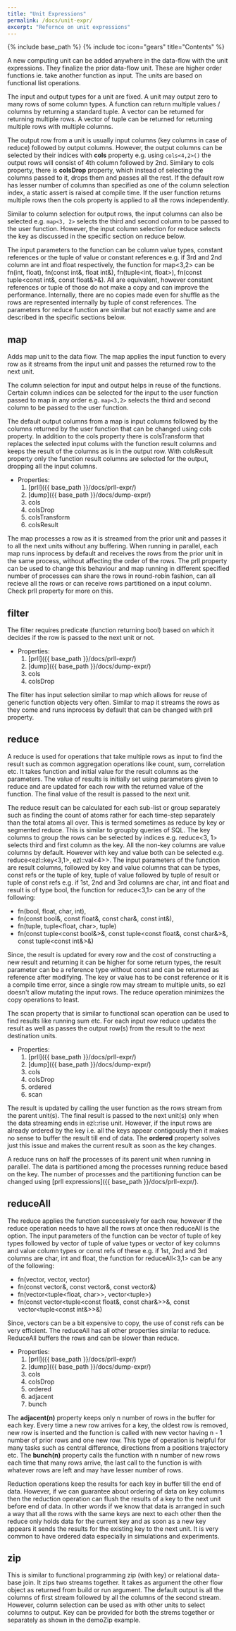 ```yaml
---
title: "Unit Expressions"
permalink: /docs/unit-expr/
excerpt: "Refernce on unit expressions"
---
```

{% include base_path %}
{% include toc icon="gears" title="Contents" %}

A new computing unit can be added anywhere in the data-flow with the unit
expressions. They finalize the prior data-flow unit. These are higher order
functions ie. take another function as input. The units are based on functional
list operations. 

The input and output types for a unit are fixed. A unit may output zero to many
rows of some column types. A function can return multiple values / columns by
returning a standard tuple. A vector can be returned for returning multiple
rows. A vector of tuple can be returned for returning multiple rows with
multiple columns. 

The output row from a unit is usually input columns (key columns in case of reduce)
followed by output columns. However, the output columns can be selected by their
indices with **cols** property e.g. using `cols<4,2>()` the output rows will consist
of 4th column followed by 2nd. Similary to cols property, there is **colsDrop** 
property, which instead of selecting the columns passed to it, drops them and passes
all the rest. If the default row has lesser number of columns than specified as
one of the column selection index, a static assert is raised at compile time.
If the user function returns multiple rows then the cols property is applied to
all the rows independently.

Similar to column selection for output rows, the input columns can also be
selected e.g. `map<3, 2>` selects the third and second column to be passed to
the user function. However, the input column selection for reduce selects the
key as discussed in the specific section on reduce below. 

The input parameters to the function can be column value types, constant references
or the tuple of value or constant references e.g. if 3rd and 2nd column are
int and float respectively, the function for map<3,2> can be fn(int, float),
fn(const int&, float int&), fn(tuple<int, float>), fn(const tuple<const int&,
const float&>&). All are equivalent, however constant references or tuple of
those do not make a copy and can improve the performance. Internally, there
are no copies made even for shuffle as the rows are represented internally by
tuple of const references. The parameters for reduce function are similar but
not exactly same and are described in the specific sections below.

## map

Adds map unit to the data flow. The map applies the input function to every
row as it streams from the input unit and passes the returned row to the next
unit. 

The column selection for input and output helps in reuse of the functions.
Certain column indices can be selected for the input to the user function passed
to map in any order e.g. `map<3,2>` selects the third and second column to be
passed to the user function.

The default output columns from a map is input columns followed by the columns
returned by the user function that can be changed using cols property. In addition
to the cols property there is colsTransform that replaces the selected input colums
with the function result columns and keeps the result of the columns as is in the
output row. With colsResult property only the function result columns are selected
for the output, dropping all the input columns.

  - Properties:
    1. [prll]({{ base_path }}/docs/prll-expr/)
    2. [dump]({{ base_path }}/docs/dump-expr/)
    3. cols
    4. colsDrop
    5. colsTransform
    6. colsResult

The map processes a row as it is streamed from the prior unit and passes it to
all the next units without any buffering. When running in parallel, each map
runs inprocess by default and receives the rows from the prior unit in the same
process, without affecting the order of the rows. The prll property can be used
to change this behaviour and map running in different specified number of
processes can share the rows in round-robin fashion, can all recieve all the
rows or can receive rows partitioned on a input column. Check prll property for
more on this.

## filter

The filter requires predicate (function returning bool) based on which it decides
if the row is passed to the next unit or not.

  - Properties:
    1. [prll]({{ base_path }}/docs/prll-expr/)
    2. [dump]({{ base_path }}/docs/dump-expr/)
    3. cols
    4. colsDrop

The filter has input selection similar to map which allows for reuse of generic
function objects very often.  Similar to map it streams the rows as they come
and runs inprocess by default that can be changed with prll property.

## reduce

A reduce is used for operations that take multiple rows as input to find the
result such as common aggregation operations like count, sum, correlation etc.
It takes function and initial value for the result columns as the parameters.
The value of results is initially set using parameters given to reduce and are
updated for each row with the returned value of the function. The final value
of the result is passed to the next unit.

The reduce result can be calculated for each sub-list or group separately such
as finding the count of atoms rather for each time-step separately than the
total atoms all over. This is termed sometimes as reduce by key or segmented
reduce. This is similar to groupby queries of SQL. The key columns to group
the rows can be selected by indices e.g. reduce<3, 1> selects third and first
column as the key. All the non-key columns are value columns by default. However
with key and value both can be selected e.g. reduce<ezl::key<3,1>, ezl::val<4>>.
The input parameters of the function are result columns, followed by key and
value columns that can be types, const refs or the tuple of key, tuple of value
followed by tuple of result or tuple of const refs e.g. if 1st, 2nd and 3rd
columns are char, int and float and result is of type bool, the function for
reduce<3,1> can be any of the following:

- fn(bool, float, char, int),
- fn(const bool&, const float&, const char&, const int&), 
- fn(tuple<bool>, tuple<float, char>, tuple<int>)
- fn(const tuple<const bool&>&, const tuple<const float&, const char&>&, const tuple<const int&>&)

Since, the result is updated for every row and the cost of constructing a new
result and returning it can be higher for some return types, the result
parameter can be a reference type without const and can be returned as
reference after modifying. The key or value has to be const reference or it is
a compile time error, since a single row may stream to multiple units, so ezl
doesn't allow mutating the input rows. The reduce operation minimizes the copy
operations to least.

The scan property that is similar to functional scan operation can be used to find
results like running sum etc. For each input row reduce updates the result as well
as passes the output row(s) from the result to the next destination units.

  - Properties:
    1. [prll]({{ base_path }}/docs/prll-expr/)
    2. [dump]({{ base_path }}/docs/dump-expr/)
    3. cols
    4. colsDrop
    5. ordered
    6. scan

The result is updated by calling the user function as the rows stream from the
parent unit(s). The final result is passed to the next unit(s) only when the
data streaming ends in ezl::rise unit. However, if the input rows are already
ordered by the key i.e. all the keys appear contigously then it makes no sense
to buffer the result till end of data. The **ordered** property solves just this
issue and makes the current result as soon as the key changes.

A reduce runs on half the processes of its parent unit when running in parallel.
The data is partitioned among the processes running reduce based on the key. 
The number of processes and the partitioning function can be changed using
[prll expressions]({{ base_path }}/docs/prll-expr/).

## reduceAll

The reduce applies the function successively for each row, however if the
reduce operation needs to have all the rows at once then reduceAll is the
option. The input parameters of the function can be vector of tuple of
key types followed by vector of tuple of value types or vector of 
key columns and value column types or const refs of these e.g.
if 1st, 2nd and 3rd columns are char, int and float, the function 
for reduceAll<3,1> can be any of the following:
 - fn(vector<float>, vector<char>, vector<int>)
 - fn(const vector<float>&, const vector<char>&, const vector<int>&)
 - fn(vector<tuple<float, char>>, vector<tuple<int>>)
 - fn(const vector<tuple<const float&, const char&>>&, const vector<tuple<const int&>>&)

  Since, vectors can be a bit expensive to copy, the use of const refs can be very
  efficient. The reduceAll has all other properties similar to reduce. ReduceAll
  buffers the rows and can be slower than reduce.

  - Properties:
    1. [prll]({{ base_path }}/docs/prll-expr/)
    2. [dump]({{ base_path }}/docs/dump-expr/)
    3. cols
    4. colsDrop
    5. ordered
    6. adjacent
    7. bunch

  The **adjacent(n)** property keeps only n number of rows in the buffer for
  each key. Every time a new row arrives for a key, the oldest row is removed,
  new row is inserted and the function is called with new vector having 
  n - 1 number of prior rows and one new row. This type of operation is helpful
  for many tasks such as central difference, directions from a positions trajectory
  etc. The **bunch(n)** property calls the function with n number of new rows each
  time that many rows arrive, the last call to the function is with whatever rows
  are left and may have lesser number of rows.

  Reduction operations keep the results for each key in buffer till the end of
  data. However, if we can guarantee about ordering of data on key columns then
  the reduction operation can flush the results of a key to the next unit before
  end of data. In other words if we know that data is arranged in such a way that
  all the rows with the same keys are next to each other then the reduce only
  holds data for the current key and as soon as a new key appears it sends the
  results for the existing key to the next unit. It is very common to have
  ordered data especially in simulations and experiments.

## zip

This is similar to functional programming zip (with key) or relational data-base join.
It zips two streams together. It takes as argument the other flow object as returned
from build or run argument. The default output is all the columns of first stream
followed by all the columns of the second stream. However, column selection can be
used as with other units to select columns to output. Key can be provided for both
the strems together or separately as shown in the demoZip example.